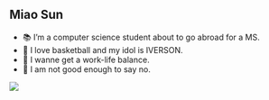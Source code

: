 ## Miao Sun
- :books: I’m a computer science student about to go abroad for a MS.
- :basketball: I love basketball and my idol is IVERSON.
- :seat: I wanne get a work-life balance. 
- :telescope: I am not good enough to say no.


<img src="https://imgur.com/rilHVxA.png"/>
